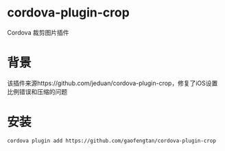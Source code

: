 # cordova-plugin-crop
Cordova 裁剪图片插件
# 背景
该插件来源https://github.com/jeduan/cordova-plugin-crop，修复了iOS设置比例错误和压缩的问题
# 安装
```
cordova plugin add https://github.com/gaofengtan/cordova-plugin-crop
```
